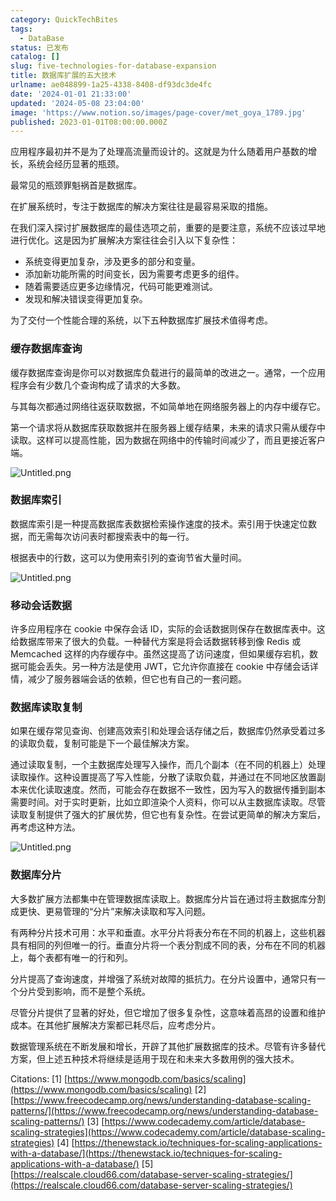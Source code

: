 ```yaml
---
category: QuickTechBites
tags:
  - DataBase
status: 已发布
catalog: []
slug: five-technologies-for-database-expansion
title: 数据库扩展的五大技术
urlname: ae048899-1a25-4338-8408-df93dc3de4fc
date: '2024-01-01 21:33:00'
updated: '2024-05-08 23:04:00'
image: 'https://www.notion.so/images/page-cover/met_goya_1789.jpg'
published: 2023-01-01T08:00:00.000Z
---
```


应用程序最初并不是为了处理高流量而设计的。这就是为什么随着用户基数的增长，系统会经历显著的瓶颈。


最常见的瓶颈罪魁祸首是数据库。


在扩展系统时，专注于数据库的解决方案往往是最容易采取的措施。


在我们深入探讨扩展数据库的最佳选项之前，重要的是要注意，系统不应该过早地进行优化。这是因为扩展解决方案往往会引入以下复杂性：

- 系统变得更加复杂，涉及更多的部分和变量。
- 添加新功能所需的时间变长，因为需要考虑更多的组件。
- 随着需要适应更多边缘情况，代码可能更难测试。
- 发现和解决错误变得更加复杂。

为了交付一个性能合理的系统，以下五种数据库扩展技术值得考虑。


### **缓存数据库查询**


缓存数据库查询是你可以对数据库负载进行的最简单的改进之一。通常，一个应用程序会有少数几个查询构成了请求的大多数。


与其每次都通过网络往返获取数据，不如简单地在网络服务器上的内存中缓存它。


第一个请求将从数据库获取数据并在服务器上缓存结果，未来的请求只需从缓存中读取。这样可以提高性能，因为数据在网络中的传输时间减少了，而且更接近客户端。


![Untitled.png](https://prod-files-secure.s3.us-west-2.amazonaws.com/5d24fe63-e567-4804-86f9-9fdc62e13082/90ccd300-8cb4-4392-a93f-76f7d0b7f352/Untitled.png?X-Amz-Algorithm=AWS4-HMAC-SHA256&X-Amz-Content-Sha256=UNSIGNED-PAYLOAD&X-Amz-Credential=ASIAZI2LB4663B6E7LVQ%2F20250318%2Fus-west-2%2Fs3%2Faws4_request&X-Amz-Date=20250318T213327Z&X-Amz-Expires=3600&X-Amz-Security-Token=IQoJb3JpZ2luX2VjEA0aCXVzLXdlc3QtMiJIMEYCIQCUSAVtQiupdvctJt7KRD3Jb%2Fj4FfntM8ktHKYszLSGSgIhAIcU0RpxM2O6t4CGogDocMsgkkzBQaiIBV54mB3534kFKv8DCGYQABoMNjM3NDIzMTgzODA1IgzbiIy1jMToli2Vimkq3APlFmdQnmXrc%2B%2B%2FaLAh3POXX5lWHGsoEmgo4eiJgDSNGIc8F1X4AzAqvw6OjHOsq%2BhzqCcHVjSNmuYJx5Vlr7flT1LVtWrBXDyFP8BMhkGULvne6zT20DqBR7wTKf6a5Dn8xgfwMxHlSlgMcPbsO7YcfSP5rbNS0OQpUANYLKu244Q2OKcZP6Li%2Bcwbv3LpfH3dlVaeLO8Nk9J72Nf3uVCiXuufQ2Aea7YS%2BO9kFIyV4YyLdKyf13YCUwf1mZkxr9j0%2Fh2EGG%2BOYq7ONVmHRpCl%2BoYoCUxX8HFe6z8TuERNWcxxJeYx5kzvnwneva8MvMLKa%2BPN6CrpjY57ygfrMPmAizxu409C07kN%2B6gkDiPLWBgiGHV2K54KkmsvMsUwCWF4p7nj9e1aw1NmNvvZ7DqdvUwbUy6YJ5LwZTPL4P5upxpk8DaOJIJwtR1GufHjlfgDDJINEPtfRsPphBlgeX4xXseOLCOulaLahRZMgeO6NLw5OwYwVH2phGRWahfVUdaI0x4RneDG0ZQYFBDXiGMxqLMDZbaHsCDBJ9P3KjQ7CXXFEOKXjKuIxhRtL%2BQ4okwF0SWwnXFtYC4qUDMiscfmGYZAcMBbyAN32lqtWGGYP8NEZOl4FbzzHCPH2jCpr%2Be%2BBjqkARThGYZAr1%2BKHEdTT6hS%2B1XnbHgDQB7BQXDozH8sV44ZAjHl27KKILbtVSqv2Jex3W%2Be6rast1qC1u0yG%2BVW87xmC9I6PRbCdlomhz4Nav6MR%2BMXD3uVmqPsAI0Nt30ftzlGjs0GXmVuJ6A4siUIUcFcdNmi1V4NpU9qrIWOHtWF69ydG8g2A4FimDhSiGCeqtMhMLvvOjVmyvaBua7ovLIWb9WE&X-Amz-Signature=80731f977f6bfe71d953ea1b82c9838640ea6ea748c6bab516dce80ceb4f02d4&X-Amz-SignedHeaders=host&x-id=GetObject)


### **数据库索引**


数据库索引是一种提高数据库表数据检索操作速度的技术。索引用于快速定位数据，而无需每次访问表时都搜索表中的每一行。


根据表中的行数，这可以为使用索引列的查询节省大量时间。


![Untitled.png](https://prod-files-secure.s3.us-west-2.amazonaws.com/5d24fe63-e567-4804-86f9-9fdc62e13082/d4109739-24f9-4adf-abd6-8eec0d12f3c8/Untitled.png?X-Amz-Algorithm=AWS4-HMAC-SHA256&X-Amz-Content-Sha256=UNSIGNED-PAYLOAD&X-Amz-Credential=ASIAZI2LB4663B6E7LVQ%2F20250318%2Fus-west-2%2Fs3%2Faws4_request&X-Amz-Date=20250318T213327Z&X-Amz-Expires=3600&X-Amz-Security-Token=IQoJb3JpZ2luX2VjEA0aCXVzLXdlc3QtMiJIMEYCIQCUSAVtQiupdvctJt7KRD3Jb%2Fj4FfntM8ktHKYszLSGSgIhAIcU0RpxM2O6t4CGogDocMsgkkzBQaiIBV54mB3534kFKv8DCGYQABoMNjM3NDIzMTgzODA1IgzbiIy1jMToli2Vimkq3APlFmdQnmXrc%2B%2B%2FaLAh3POXX5lWHGsoEmgo4eiJgDSNGIc8F1X4AzAqvw6OjHOsq%2BhzqCcHVjSNmuYJx5Vlr7flT1LVtWrBXDyFP8BMhkGULvne6zT20DqBR7wTKf6a5Dn8xgfwMxHlSlgMcPbsO7YcfSP5rbNS0OQpUANYLKu244Q2OKcZP6Li%2Bcwbv3LpfH3dlVaeLO8Nk9J72Nf3uVCiXuufQ2Aea7YS%2BO9kFIyV4YyLdKyf13YCUwf1mZkxr9j0%2Fh2EGG%2BOYq7ONVmHRpCl%2BoYoCUxX8HFe6z8TuERNWcxxJeYx5kzvnwneva8MvMLKa%2BPN6CrpjY57ygfrMPmAizxu409C07kN%2B6gkDiPLWBgiGHV2K54KkmsvMsUwCWF4p7nj9e1aw1NmNvvZ7DqdvUwbUy6YJ5LwZTPL4P5upxpk8DaOJIJwtR1GufHjlfgDDJINEPtfRsPphBlgeX4xXseOLCOulaLahRZMgeO6NLw5OwYwVH2phGRWahfVUdaI0x4RneDG0ZQYFBDXiGMxqLMDZbaHsCDBJ9P3KjQ7CXXFEOKXjKuIxhRtL%2BQ4okwF0SWwnXFtYC4qUDMiscfmGYZAcMBbyAN32lqtWGGYP8NEZOl4FbzzHCPH2jCpr%2Be%2BBjqkARThGYZAr1%2BKHEdTT6hS%2B1XnbHgDQB7BQXDozH8sV44ZAjHl27KKILbtVSqv2Jex3W%2Be6rast1qC1u0yG%2BVW87xmC9I6PRbCdlomhz4Nav6MR%2BMXD3uVmqPsAI0Nt30ftzlGjs0GXmVuJ6A4siUIUcFcdNmi1V4NpU9qrIWOHtWF69ydG8g2A4FimDhSiGCeqtMhMLvvOjVmyvaBua7ovLIWb9WE&X-Amz-Signature=89a6910a7e25e510cb998989251f13bbced7215b8e190b48aa44122d5c140d9f&X-Amz-SignedHeaders=host&x-id=GetObject)


### **移动会话数据**


许多应用程序在 cookie 中保存会话 ID，实际的会话数据则保存在数据库表中。这给数据库带来了很大的负载。一种替代方案是将会话数据转移到像 Redis 或 Memcached 这样的内存缓存中。虽然这提高了访问速度，但如果缓存宕机，数据可能会丢失。另一种方法是使用 JWT，它允许你直接在 cookie 中存储会话详情，减少了服务器端会话的依赖，但它也有自己的一套问题。


### **数据库读取复制**


如果在缓存常见查询、创建高效索引和处理会话存储之后，数据库仍然承受着过多的读取负载，复制可能是下一个最佳解决方案。


通过读取复制，一个主数据库处理写入操作，而几个副本（在不同的机器上）处理读取操作。这种设置提高了写入性能，分散了读取负载，并通过在不同地区放置副本来优化读取速度。然而，可能会存在数据不一致性，因为写入的数据传播到副本需要时间。对于实时更新，比如立即渲染个人资料，你可以从主数据库读取。尽管读取复制提供了强大的扩展优势，但它也有复杂性。在尝试更简单的解决方案后，再考虑这种方法。


![Untitled.png](https://prod-files-secure.s3.us-west-2.amazonaws.com/5d24fe63-e567-4804-86f9-9fdc62e13082/24928cbe-8502-42c3-8c51-57b72171cc67/Untitled.png?X-Amz-Algorithm=AWS4-HMAC-SHA256&X-Amz-Content-Sha256=UNSIGNED-PAYLOAD&X-Amz-Credential=ASIAZI2LB4663B6E7LVQ%2F20250318%2Fus-west-2%2Fs3%2Faws4_request&X-Amz-Date=20250318T213327Z&X-Amz-Expires=3600&X-Amz-Security-Token=IQoJb3JpZ2luX2VjEA0aCXVzLXdlc3QtMiJIMEYCIQCUSAVtQiupdvctJt7KRD3Jb%2Fj4FfntM8ktHKYszLSGSgIhAIcU0RpxM2O6t4CGogDocMsgkkzBQaiIBV54mB3534kFKv8DCGYQABoMNjM3NDIzMTgzODA1IgzbiIy1jMToli2Vimkq3APlFmdQnmXrc%2B%2B%2FaLAh3POXX5lWHGsoEmgo4eiJgDSNGIc8F1X4AzAqvw6OjHOsq%2BhzqCcHVjSNmuYJx5Vlr7flT1LVtWrBXDyFP8BMhkGULvne6zT20DqBR7wTKf6a5Dn8xgfwMxHlSlgMcPbsO7YcfSP5rbNS0OQpUANYLKu244Q2OKcZP6Li%2Bcwbv3LpfH3dlVaeLO8Nk9J72Nf3uVCiXuufQ2Aea7YS%2BO9kFIyV4YyLdKyf13YCUwf1mZkxr9j0%2Fh2EGG%2BOYq7ONVmHRpCl%2BoYoCUxX8HFe6z8TuERNWcxxJeYx5kzvnwneva8MvMLKa%2BPN6CrpjY57ygfrMPmAizxu409C07kN%2B6gkDiPLWBgiGHV2K54KkmsvMsUwCWF4p7nj9e1aw1NmNvvZ7DqdvUwbUy6YJ5LwZTPL4P5upxpk8DaOJIJwtR1GufHjlfgDDJINEPtfRsPphBlgeX4xXseOLCOulaLahRZMgeO6NLw5OwYwVH2phGRWahfVUdaI0x4RneDG0ZQYFBDXiGMxqLMDZbaHsCDBJ9P3KjQ7CXXFEOKXjKuIxhRtL%2BQ4okwF0SWwnXFtYC4qUDMiscfmGYZAcMBbyAN32lqtWGGYP8NEZOl4FbzzHCPH2jCpr%2Be%2BBjqkARThGYZAr1%2BKHEdTT6hS%2B1XnbHgDQB7BQXDozH8sV44ZAjHl27KKILbtVSqv2Jex3W%2Be6rast1qC1u0yG%2BVW87xmC9I6PRbCdlomhz4Nav6MR%2BMXD3uVmqPsAI0Nt30ftzlGjs0GXmVuJ6A4siUIUcFcdNmi1V4NpU9qrIWOHtWF69ydG8g2A4FimDhSiGCeqtMhMLvvOjVmyvaBua7ovLIWb9WE&X-Amz-Signature=861ccf67d04cd9669b8b9abc31f1a5b69ba577f9a39b10c36cd6482a8b159c29&X-Amz-SignedHeaders=host&x-id=GetObject)


### **数据库分片**


大多数扩展方法都集中在管理数据库读取上。数据库分片旨在通过将主数据库分割成更快、更易管理的“分片”来解决读取和写入问题。


有两种分片技术可用：水平和垂直。水平分片将表分布在不同的机器上，这些机器具有相同的列但唯一的行。垂直分片将一个表分割成不同的表，分布在不同的机器上，每个表都有唯一的行和列。


分片提高了查询速度，并增强了系统对故障的抵抗力。在分片设置中，通常只有一个分片受到影响，而不是整个系统。


尽管分片提供了显著的好处，但它增加了很多复杂性，这意味着高昂的设置和维护成本。在其他扩展解决方案都已耗尽后，应考虑分片。


数据管理系统在不断发展和增长，开辟了其他扩展数据库的技术。尽管有许多替代方案，但上述五种技术将继续是适用于现在和未来大多数用例的强大技术。


Citations:
[1] [https://www.mongodb.com/basics/scaling](https://www.mongodb.com/basics/scaling)
[2] [https://www.freecodecamp.org/news/understanding-database-scaling-patterns/](https://www.freecodecamp.org/news/understanding-database-scaling-patterns/)
[3] [https://www.codecademy.com/article/database-scaling-strategies](https://www.codecademy.com/article/database-scaling-strategies)
[4] [https://thenewstack.io/techniques-for-scaling-applications-with-a-database/](https://thenewstack.io/techniques-for-scaling-applications-with-a-database/)
[5] [https://realscale.cloud66.com/database-server-scaling-strategies/](https://realscale.cloud66.com/database-server-scaling-strategies/)

